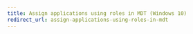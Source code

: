 ```yaml
---
title: Assign applications using roles in MDT (Windows 10)
redirect_url: assign-applications-using-roles-in-mdt
---
```


 
 
